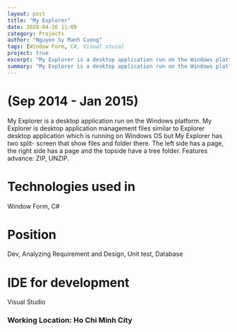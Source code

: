 ```yaml
---
layout: post
title: "My Explorer"
date: 2020-04-26 11:09
category: Projects
author: "Nguyen Sy Manh Cuong"
tags: [Window Form, C#, Visual stuio]
project: true
excerpt: "My Explorer is a desktop application run on the Windows platform."
summary: "My Explorer is a desktop application run on the Windows platform. My Explorer is desktop application management files similar to Explorer desktop application which is running on Windows OS but My Explorer has two split- screen that show files and folder there. The left side has a page, the right side has a page and the topside have a tree folder. Features advance: ZIP, UNZIP."
---
```


# (Sep 2014 - Jan 2015)

My Explorer is a desktop application run on the Windows platform. My Explorer is desktop application management files similar to Explorer desktop application which is running on Windows OS but My Explorer has two split- screen that show files and folder there. The left side has a page, the right side has a page and the topside have a tree folder. Features advance: ZIP, UNZIP.

# Technologies used in

Window Form, C#

# Position

Dev, Analyzing Requirement and Design, Unit test, Database

# IDE for development

Visual Studio

### Working Location: Ho Chi Minh City

